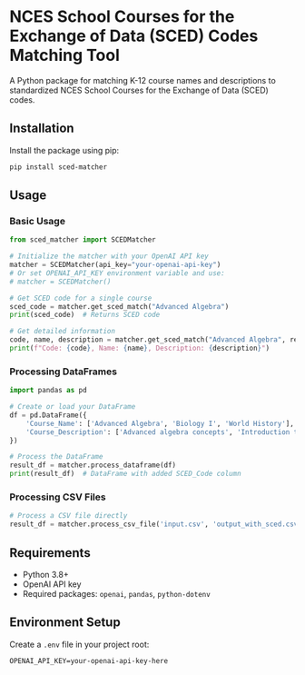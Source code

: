 # NCES School Courses for the Exchange of Data (SCED) Codes Matching Tool
A Python package for matching K-12 course names and descriptions to standardized NCES School Courses for the Exchange of Data (SCED) codes.

## Installation

Install the package using pip:

```bash
pip install sced-matcher
```

## Usage

### Basic Usage

```python
from sced_matcher import SCEDMatcher

# Initialize the matcher with your OpenAI API key
matcher = SCEDMatcher(api_key="your-openai-api-key")
# Or set OPENAI_API_KEY environment variable and use:
# matcher = SCEDMatcher()

# Get SCED code for a single course
sced_code = matcher.get_sced_match("Advanced Algebra")
print(sced_code)  # Returns SCED code

# Get detailed information
code, name, description = matcher.get_sced_match("Advanced Algebra", return_details=True)
print(f"Code: {code}, Name: {name}, Description: {description}")
```

### Processing DataFrames

```python
import pandas as pd

# Create or load your DataFrame
df = pd.DataFrame({
    'Course_Name': ['Advanced Algebra', 'Biology I', 'World History'],
    'Course_Description': ['Advanced algebra concepts', 'Introduction to biology', 'World history survey']
})

# Process the DataFrame
result_df = matcher.process_dataframe(df)
print(result_df)  # DataFrame with added SCED_Code column
```

### Processing CSV Files

```python
# Process a CSV file directly
result_df = matcher.process_csv_file('input.csv', 'output_with_sced.csv')
```

## Requirements

- Python 3.8+
- OpenAI API key
- Required packages: `openai`, `pandas`, `python-dotenv`

## Environment Setup

Create a `.env` file in your project root:

```
OPENAI_API_KEY=your-openai-api-key-here
```

